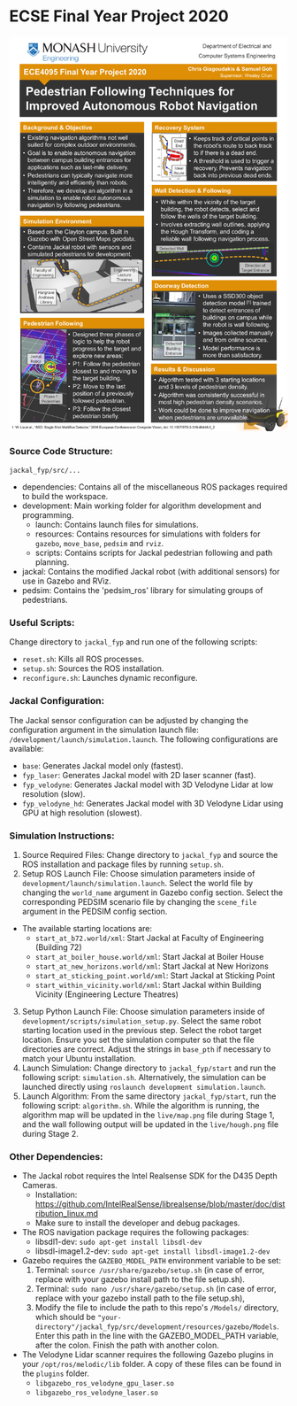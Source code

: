 # ECSE Final Year Project 2020

<img src="https://github.com/sygoh23/jackal_fyp/blob/master/.images/04-poster.png" width="600">

### Source Code Structure:
```
jackal_fyp/src/...
```
- dependencies: Contains all of the miscellaneous ROS packages required to build the workspace.
- development: Main working folder for algorithm development and programming.
  - launch: Contains launch files for simulations.
  - resources: Contains resources for simulations with folders for `gazebo`, `move_base`, `pedsim` and `rviz`.
  - scripts: Contains scripts for Jackal pedestrian following and path planning.
- jackal: Contains the modified Jackal robot (with additional sensors) for use in Gazebo and RViz.
- pedsim: Contains the 'pedsim_ros' library for simulating groups of pedestrians.

### Useful Scripts:
Change directory to `jackal_fyp` and run one of the following scripts:
 * `reset.sh`: Kills all ROS processes.
 * `setup.sh`: Sources the ROS installation.
 * `reconfigure.sh`: Launches dynamic reconfigure.

### Jackal Configuration:
The Jackal sensor configuration can be adjusted by changing the configuration argument in the simulation launch file: `/development/launch/simulation.launch`. The following configurations are available:
 * `base`: Generates Jackal model only (fastest).
 * `fyp_laser`: Generates Jackal model with 2D laser scanner (fast).
 * `fyp_velodyne`: Generates Jackal model with 3D Velodyne Lidar at low resolution (slow).
 * `fyp_velodyne_hd`: Generates Jackal model with 3D Velodyne Lidar using GPU at high resolution (slowest).

### Simulation Instructions:
1. Source Required Files: Change directory to `jackal_fyp` and source the ROS installation and package files by running `setup.sh`.
2. Setup ROS Launch File: Choose simulation parameters inside of `development/launch/simulation.launch`. Select the world file by changing the `world_name` argument in Gazebo config section. Select the corresponding PEDSIM scenario file by changing the `scene_file` argument in the PEDSIM config section.
* The available starting locations are:
  * `start_at_b72.world/xml`: Start Jackal at Faculty of Engineering (Building 72)
  * `start_at_boiler_house.world/xml`: Start Jackal at Boiler House
  * `start_at_new_horizons.world/xml`: Start Jackal at New Horizons
  * `start_at_sticking_point.world/xml`: Start Jackal at Sticking Point
  * `start_within_vicinity.world/xml`: Start Jackal within Building Vicinity (Engineering Lecture Theatres)
3. Setup Python Launch File: Choose simulation parameters inside of `development/scripts/simulation_setup.py`. Select the same robot starting location used in the previous step. Select the robot target location. Ensure you set the simulation computer so that the file directories are correct. Adjust the strings in `base_pth` if necessary to match your Ubuntu installation.
4. Launch Simulation: Change directory to `jackal_fyp/start` and run the following script: `simulation.sh`. Alternatively, the simulation can be launched directly using `roslaunch development simulation.launch`.
5. Launch Algorithm: From the same directory `jackal_fyp/start`, run the following script: `algorithm.sh`. While the algorithm is running, the algorithm map will be updated in the `live/map.png` file during Stage 1, and the wall following output will be updated in the `live/hough.png` file during Stage 2.

### Other Dependencies:
* The Jackal robot requires the Intel Realsense SDK for the D435 Depth Cameras.
  * Installation: https://github.com/IntelRealSense/librealsense/blob/master/doc/distribution_linux.md
  * Make sure to install the developer and debug packages.
* The ROS navigation package requires the following packages:
  * libsdl1-dev: `sudo apt-get install libsdl-dev`
  * libsdl-image1.2-dev: `sudo apt-get install libsdl-image1.2-dev`
* Gazebo requires the `GAZEBO_MODEL_PATH` environment variable to be set:
  1. Terminal: `source /usr/share/gazebo/setup.sh` (in case of error, replace with your gazebo install path to the file setup.sh).
  2. Terminal: `sudo nano /usr/share/gazebo/setup.sh` (in case of error, replace with your gazebo install path to the file setup.sh),
  3. Modify the file to include the path to this repo's `/Models/` directory, which should be `"your-directory"/jackal_fyp/src/development/resources/gazebo/Models`. Enter this path in the line with the GAZEBO_MODEL_PATH variable, after the colon. Finish the path with another colon.
* The Velodyne Lidar scanner requires the following Gazebo plugins in your `/opt/ros/melodic/lib` folder. A copy of these files can be found in the `plugins` folder.
  * `libgazebo_ros_velodyne_gpu_laser.so`
  * `libgazebo_ros_velodyne_laser.so`

